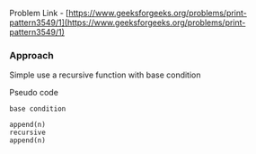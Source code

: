 Problem Link - [https://www.geeksforgeeks.org/problems/print-pattern3549/1](https://www.geeksforgeeks.org/problems/print-pattern3549/1)

### Approach
Simple use a recursive function with base condition

Pseudo code
```
base condition

append(n)
recursive
append(n)
```